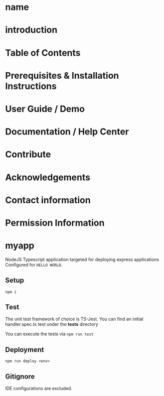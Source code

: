 # name

# introduction
# Table of Contents
# Prerequisites & Installation Instructions
# User Guide / Demo
# Documentation / Help Center
# Contribute
# Acknowledgements
# Contact information
# Permission Information

# myapp

NodeJS Typescript application targeted for deploying express applications Configured for `HELLO WORLD`.

## Setup

```npm i```

## Test

The unit test framework of choice is TS-Jest. You can find an initial handler.spec.ts test under the __tests__ directory

You can execute the tests via ```npm run test```

## Deployment

```npm run deploy <env>```

## Gitignore

IDE configurations are excluded.
